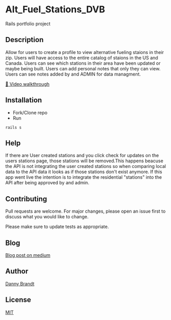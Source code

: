 # Alt_Fuel_Stations_DVB
Rails portfolio project

## Description

Allow for users to create a profile to view alternative fueling staions in their zip.
Users will have access to the entire catalog of staions in the US and Canada.
Users can see which stations in their area have been updated or maybe being built.
Users can add personal notes that only they can view.
Users can see notes added by and ADMIN for data managment.

[🎥 Video walkthrough](https://youtu.be/nmwnN6R8BUc)

## Installation

* Fork/Clone repo
* Run
```
rails s 
```
## Help
If there are User created stations and you click check for updates on the users stations 
page, those stations will be removed.This happens beacuse the API is not integrating the
user created stations so when comparing local data to the API data it looks as if those 
stations don't exist anymore. If this app went live the intention is to integrate the
residential "stations" into the API after being approved by and admin.

## Contributing
Pull requests are welcome. For major changes, please open an issue first to discuss what you would like to change.

Please make sure to update tests as appropriate.

## Blog
[Blog post on medium](https://dvbrandt90.medium.com/its-the-final-finale-finally-db9a2bc31e4f)

## Author
[Danny Brandt](https://www.linkedin.com/in/dbrandt1990/)

## License
[MIT](https://choosealicense.com/licenses/mit/)

